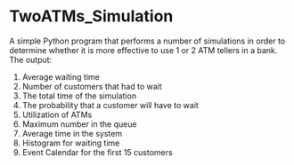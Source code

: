 # TwoATMs_Simulation
A simple Python program that performs a number of simulations in order to determine whether it is more effective to use 1 or 2 ATM tellers in a bank.
The output:
1. Average waiting time
2. Number of customers that had to wait
3. The total time of the simulation
4. The probability that a customer will have to wait
5. Utilization of ATMs
6. Maximum number in the queue
7. Average time in the system
8. Histogram for waiting time 
9. Event Calendar for the first 15 customers
